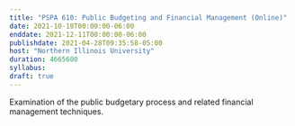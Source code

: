 ```yaml
---
title: "PSPA 610: Public Budgeting and Financial Management (Online)"
date: 2021-10-18T00:00:00-06:00
enddate: 2021-12-11T00:00:00-06:00
publishdate: 2021-04-28T09:35:58-05:00
host: "Northern Illinois University"
duration: 4665600
syllabus:
draft: true
---
```


Examination of the public budgetary process and related financial management techniques.
